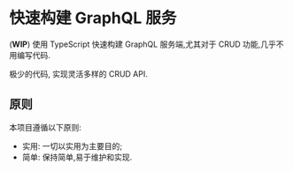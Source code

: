 # 快速构建 GraphQL 服务

(**WIP**) 使用 TypeScript 快速构建 GraphQL 服务端,尤其对于 CRUD 功能,几乎不用编写代码.

极少的代码, 实现灵活多样的 CRUD API.

## 原则

本项目遵循以下原则:

- 实用: 一切以实用为主要目的;
- 简单: 保持简单,易于维护和实现.
